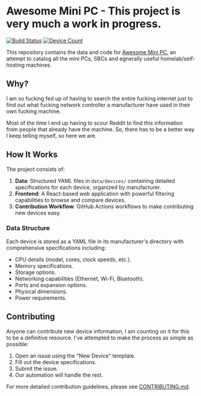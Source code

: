# Awesome Mini PC - This project is very much a work in progress.

[![Build Status](https://github.com/monstermuffin/awesome-mini-pcs/actions/workflows/build-deploy.yml/badge.svg)](https://github.com/monstermuffin/awesome-mini-pcs/actions/workflows/build-deploy.yml)
[![Device Count](https://img.shields.io/endpoint?url=https://monstermuffin.github.io/awesome-mini-pcs/stats.json&label=devices&color=blue)](https://github.com/monstermuffin/awesome-mini-pcs/tree/main/data/devices)

This repository contains the data and code for [Awesome Mini PC](https://awesomeminipc.com), an attempt to catalog all the mini PCs, SBCs and egnerally useful homelab/self-hosting machines.

## Why?
I am so fucking fed up of having to search the entire fucking internet just to find out what fucking network controller a manufacturer have used in their own fucking machine. 

Most of the time I end up having to scour Reddit to find this information from people that already have the machine. So, there has to be a better way I keep telling myself, so here we are.

## How It Works
The project consists of:

1. **Data**: Structured YAML files in `data/devices/` containing detailed specifications for each device, organized by manufacturer.
2. **Frontend**: A React-based web application with powerful filtering capabilities to browse and compare devices.
3. **Contribution Workflow**: GitHub Actions workflows to make contributing new devices easy.

### Data Structure
Each device is stored as a YAML file in its manufacturer's directory with comprehensive specifications including:
- CPU details (model, cores, clock speeds, etc.).
- Memory specifications.
- Storage options.
- Networking capabilities (Ethernet, Wi-Fi, Bluetooth).
- Ports and expansion options.
- Physical dimensions.
- Power requirements.

## Contributing
Anyone can contribute new device information, I am counting on it for this to be a definitive resource. I've attempted to make the process as simple as possible:

1. Open an issue using the "New Device" template.
2. Fill out the device specifications.
3. Submit the issue.
4. Our automation will handle the rest.

For more detailed contribution guidelines, please see [CONTRIBUTING.md](CONTRIBUTING.md).
